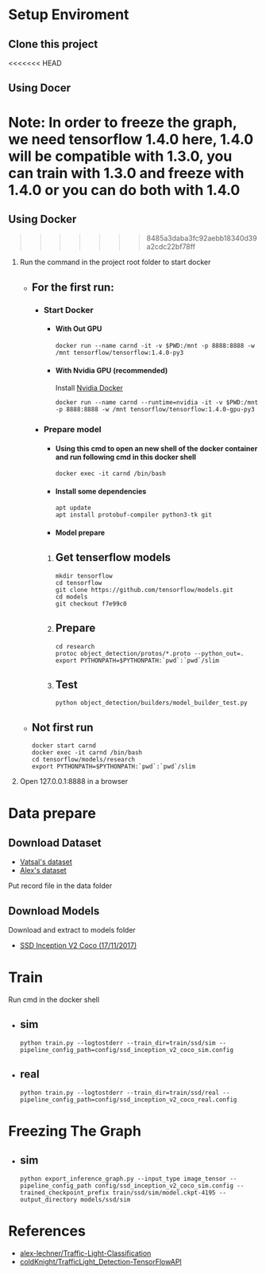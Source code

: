 # Setup Enviroment
## Clone this project

<<<<<<< HEAD
## Using Docer
**Note: In order to freeze the graph, we need tensorflow 1.4.0 here, 1.4.0 will be compatible with 1.3.0, you can train with 1.3.0 and freeze with 1.4.0 or you can do both with 1.4.0**
=======
## Using Docker

>>>>>>> 8485a3daba3fc92aebb18340d39a2cdc22bf78ff
1. Run the command in the project root folder to start docker 
    - ## For the first run:
        - ### Start Docker
            - #### With Out GPU
                ```
                docker run --name carnd -it -v $PWD:/mnt -p 8888:8888 -w /mnt tensorflow/tensorflow:1.4.0-py3
                ```
            - #### With Nvidia GPU (recommended)
                Install [Nvidia Docker](https://github.com/NVIDIA/nvidia-docker)
                ```
                docker run --name carnd --runtime=nvidia -it -v $PWD:/mnt -p 8888:8888 -w /mnt tensorflow/tensorflow:1.4.0-gpu-py3
                ```
        - ### Prepare model
            - ####  Using this cmd to open an new shell of the docker container and run following cmd in this docker shell
                ```
                docker exec -it carnd /bin/bash
                ```
            - #### Install some dependencies
                ```
                apt update
                apt install protobuf-compiler python3-tk git
                ```
            - #### Model prepare
            1. ## Get tenserflow models
                ```
                mkdir tensorflow
                cd tensorflow
                git clone https://github.com/tensorflow/models.git
                cd models
                git checkout f7e99c0
                ```
            2. ## Prepare
                ```
                cd research
                protoc object_detection/protos/*.proto --python_out=.
                export PYTHONPATH=$PYTHONPATH:`pwd`:`pwd`/slim
                ```
            3. ## Test
                ```
                python object_detection/builders/model_builder_test.py
                ```
        
    - ## Not first run
        ```
        docker start carnd
        docker exec -it carnd /bin/bash
        cd tensorflow/models/research
        export PYTHONPATH=$PYTHONPATH:`pwd`:`pwd`/slim
        ```
    
2. Open 127.0.0.1:8888 in a browser

# Data prepare

## Download Dataset
- [Vatsal's dataset](https://github.com/coldKnight/TrafficLight_Detection-TensorFlowAPI#get-the-dataset)
- [Alex's dataset](https://www.dropbox.com/s/vaniv8eqna89r20/alex-lechner-udacity-traffic-light-dataset.zip?dl=0)

Put record file in the data folder

## Download Models
Download and extract to models folder
- [SSD Inception V2 Coco (17/11/2017)](http://download.tensorflow.org/models/object_detection/ssd_inception_v2_coco_2017_11_17.tar.gz)

# Train
Run cmd in the docker shell
- ## sim
    ```
    python train.py --logtostderr --train_dir=train/ssd/sim --pipeline_config_path=config/ssd_inception_v2_coco_sim.config
    ```

- ## real
    ```
    python train.py --logtostderr --train_dir=train/ssd/real --pipeline_config_path=config/ssd_inception_v2_coco_real.config
    ```

# Freezing The Graph

- ## sim
    ```
    python export_inference_graph.py --input_type image_tensor --pipeline_config_path config/ssd_inception_v2_coco_sim.config --trained_checkpoint_prefix train/ssd/sim/model.ckpt-4195 --output_directory models/ssd/sim
    ```

# References
- [alex-lechner/Traffic-Light-Classification](https://github.com/alex-lechner/Traffic-Light-Classification)
- [coldKnight/TrafficLight_Detection-TensorFlowAPI](https://github.com/coldKnight/TrafficLight_Detection-TensorFlowAPI)
